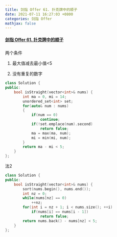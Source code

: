 ```yaml
---
title: 剑指 Offer 61. 扑克牌中的顺子
date: 2021-07-11 16:27:03 +0800
categories: 剑指 Offer
mathjax: false
---
```

#### [剑指 Offer 61. 扑克牌中的顺子](https://leetcode-cn.com/problems/bu-ke-pai-zhong-de-shun-zi-lcof/)

#####
两个条件

1. 最大值减去最小值<5

2. 没有重复的数字

```c++
class Solution {
public:
    bool isStraight(vector<int>& nums) {
        int ma = 0, mi = 14;
        unordered_set<int> set;
        for(auto& num : nums)
        {
            if(num == 0)
                continue;
            if(!set.emplace(num).second)
                return false;
            ma = max(ma, num);
            mi = min(mi, num);
        }
        return ma - mi < 5;
    }
};
```

法2

```c++
class Solution {
public:
    bool isStraight(vector<int>& nums) {
        sort(nums.begin(), nums.end());
        int nz = 0;
        while(nums[nz] == 0)
            ++nz;
        for(int i = nz + 1; i < nums.size(); ++i)
            if(nums[i] == nums[i - 1])
                return false;
        return nums.back() - nums[nz] < 5;
    }
};
```
